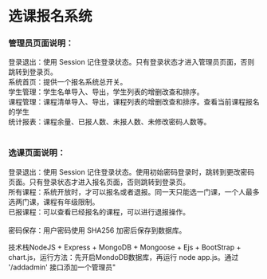 # 选课报名系统
### 管理员页面说明：<br>
登录退出：使用 Session 记住登录状态。只有登录状态才进入管理员页面，否则跳转到登录页。<br>
系统首页：提供一个报名系统总开关。<br>
学生管理：学生名单导入、导出，学生列表的增删改查和排序。<br>
课程管理：课程清单导入、导出，课程列表的增删改查和排序。查看当前课程报名的学生<br>
统计报表：课程余量、已报人数、未报人数、未修改密码人数等。<br>
<br>
### 选课页面说明：<br>
登录退出：使用 Session 记住登录状态。使用初始密码登录时，跳转到更改密码页面。只有登录状态才进入报名页面，否则跳转到登录页。<br>
所有课程：系统开放时，才可以报名或者退报。同一天只能选一门课，一个人最多选两门课，课程有年级限制。<br>
已报课程：可以查看已经报名的课程，可以进行退报操作。<br>
<br>
密码保存：用户密码使用 SHA256 加密后保存到数据库。<br>

技术栈NodeJS + Express + MongoDB + Mongoose + Ejs + BootStrap + chart.js，运行方法：先开启MondoDB数据库，再运行 node app.js。通过 '/addadmin' 接口添加一个管理员"